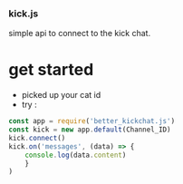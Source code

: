 ### kick.js
simple api to connect to the kick chat. 

# get started 

- picked up your cat id
- try : 
```js
const app = require('better_kickchat.js')
const kick = new app.default(Channel_ID)
kick.connect()
kick.on('messages', (data) => {
    console.log(data.content)
    }
)
```
